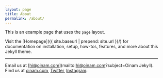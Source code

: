 ```yaml
---
layout: page
title: About
permalink: /about/
---
```


This is an example page that uses the `page` layout.

Visit the [Homepage]({{ site.baseurl | prepend: site.url }}/) for documentation on installation, setup, how-tos, features, and more about this Jekyll theme.

---

Email us at [hi@oinam.com](mailto:hi@oinam.com?subject=Oinam Jekyll).\
Find us at
[oinam.com](https://oinam.com),
[Twitter](https://twitter.com/oinam),
[Instagram](https://www.instagram.com/oinam/).
